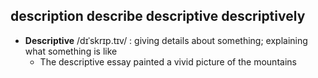 ## description describe descriptive descriptively
- **Descriptive** /dɪˈskrɪp.tɪv/ : giving details about something; explaining what something is like
	- The descriptive essay painted a vivid picture of the mountains